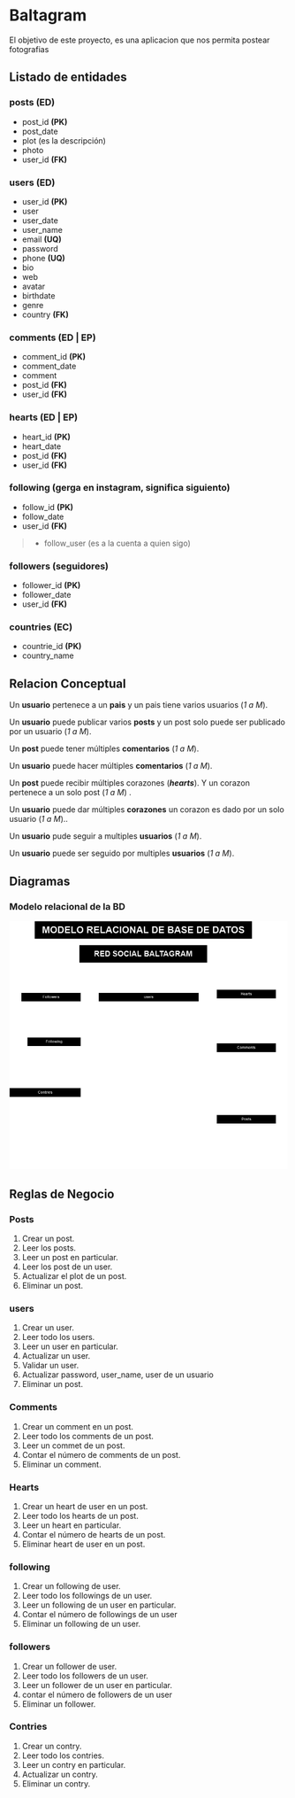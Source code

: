 
# Baltagram


El objetivo de este proyecto, es una aplicacion que nos permita postear fotografias

## Listado de entidades

### posts **(ED)**

- post_id **(PK)**
- post_date
- plot (es la descripción)
- photo
- user_id **(FK)**

### users **(ED)**

- user_id **(PK)**
- user
- user_date
- user_name
- email **(UQ)**
- password
- phone **(UQ)**
- bio
- web
- avatar
- birthdate
- genre
- country **(FK)**

### comments **(ED | EP)**

- comment_id **(PK)**
- comment_date
- comment
- post_id **(FK)**
- user_id **(FK)**

### hearts **(ED | EP)**

- heart_id **(PK)**
- heart_date
- post_id **(FK)**
- user_id **(FK)**

### following (gerga en instagram, significa siguiento)

- follow_id **(PK)**
- follow_date
- user_id **(FK)**

> - follow_user (es a la cuenta a quien sigo)
### followers (seguidores)

- follower_id **(PK)**
- follower_date
- user_id **(FK)**


### countries **(EC)**
- countrie_id **(PK)**
- country_name

## Relacion Conceptual

Un **usuario** pertenece a un **pais** y un pais tiene varios usuarios (_1 a M_).

Un **usuario** puede publicar varios **posts** y un post solo puede ser publicado por un usuario (_1 a M_).

Un **post** puede tener múltiples **comentarios** (_1 a M_).

Un **usuario** puede hacer múltiples **comentarios** (_1 a M_).

Un **post** puede recibir múltiples corazones (**_hearts_**). Y un corazon pertenece a un solo post (_1 a M_) .

Un **usuario** puede dar múltiples **corazones** un corazon es dado por un solo usuario (_1 a M_)..

Un **usuario** pude seguir a multiples  **usuarios** (_1 a M_).

Un **usuario** puede ser seguido por multiples **usuarios** (_1 a M_).

## Diagramas

### Modelo relacional de la BD

![modelo_relacional](sistema_baltagram.drawio.png)

## Reglas de Negocio


### Posts

1. Crear un post.
1. Leer los posts.
1. Leer un post en particular.
1. Leer los post de un user.
1. Actualizar el plot de un post.
1. Eliminar un post.

### users

1. Crear un user.
1. Leer todo los users.
1. Leer un user en particular.
1. Actualizar un user.
1. Validar un user.
1. Actualizar password, user_name, user de un usuario
1. Eliminar un post.

### Comments

1. Crear un comment en un post.
1. Leer todo los comments de un post.
1. Leer un commet de un post.
1. Contar el número de comments de un post.
1. Eliminar un comment.

### Hearts

1. Crear un heart de user en un post.
1. Leer todo los hearts de un post.
1. Leer un heart en particular.
1. Contar el número de hearts de un post.
1. Eliminar heart de user en un post.

### following

1. Crear un following de user.
1. Leer todo los followings de un user.
1. Leer un following de un user en particular. 
1. Contar el número de followings de un user
1. Eliminar un following de un user.

### followers
1. Crear un follower de user.
1. Leer todo los followers de un user.
1. Leer un follower de un user en particular.
1. contar el número de followers de un user
1. Eliminar un follower.


### Contries

1. Crear un contry.
1. Leer todo los contries.
1. Leer un contry en particular.
1. Actualizar un contry.
1. Eliminar un contry.